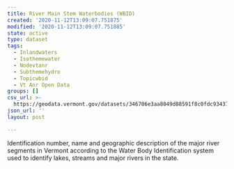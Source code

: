 ```yaml
---
title: River Main Stem Waterbodies (WBID)
created: '2020-11-12T13:09:07.751875'
modified: '2020-11-12T13:09:07.751885'
state: active
type: dataset
tags:
  - Inlandwaters
  - Isothemewater
  - Nodevtanr
  - Subthemehydro
  - Topicwbid
  - Vt Anr Open Data
groups: []
csv_url: >-
  https://geodata.vermont.gov/datasets/346706e3aa8049d88591f8c0fdc93437_201.csv?outSR=%7B%22latestWkid%22%3A32145%2C%22wkid%22%3A32145%7D
json_url: ''
layout: post

---
```

<div style='text-align:Left;'><div><p><span><span>Identification number, name and geographic description of the major river segments in Vermont according to the Water Body Identification system used to identify lakes, streams and major rivers in the state. </span></span></p></div></div>
